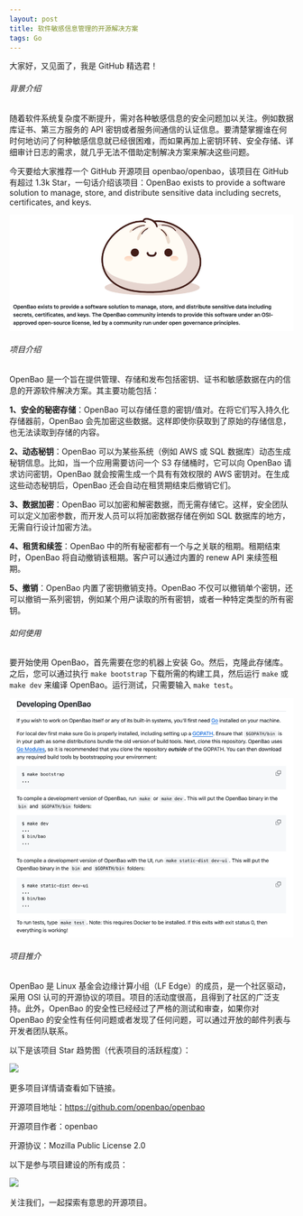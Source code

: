 ```yaml
---
layout: post
title: 软件敏感信息管理的开源解决方案
tags: Go
---
```


大家好，又见面了，我是 GitHub 精选君！

###### 背景介绍

随着软件系统复杂度不断提升，需对各种敏感信息的安全问题加以关注。例如数据库证书、第三方服务的 API 密钥或者服务间通信的认证信息。要清楚掌握谁在何时何地访问了何种敏感信息就已经很困难，而如果再加上密钥环转、安全存储、详细审计日志的需求，就几乎无法不借助定制解决方案来解决这些问题。

今天要给大家推荐一个 GitHub 开源项目 openbao/openbao，该项目在 GitHub 有超过 1.3k Star，一句话介绍该项目：OpenBao exists to provide a software solution to manage, store, and distribute sensitive data including secrets, certificates, and keys.

![](https://raw.githubusercontent.com/ZhuPeng/pic/master/images/compress_image-20240319225746508.png)

###### 项目介绍

OpenBao 是一个旨在提供管理、存储和发布包括密钥、证书和敏感数据在内的信息的开源软件解决方案。其主要功能包括：

**1、安全的秘密存储**：OpenBao 可以存储任意的密钥/值对。在将它们写入持久化存储器前，OpenBao 会先加密这些数据。这样即使你获取到了原始的存储信息，也无法读取到存储的内容。

**2、动态秘钥**：OpenBao 可以为某些系统（例如 AWS 或 SQL 数据库）动态生成秘钥信息。比如，当一个应用需要访问一个 S3 存储桶时，它可以向 OpenBao 请求访问密钥，OpenBao 就会按需生成一个具有有效权限的 AWS 密钥对。在生成这些动态秘钥后，OpenBao 还会自动在租赁期结束后撤销它们。

**3、数据加密**：OpenBao 可以加密和解密数据，而无需存储它。这样，安全团队可以定义加密参数，而开发人员可以将加密数据存储在例如 SQL 数据库的地方，无需自行设计加密方法。

**4、租赁和续签**：OpenBao 中的所有秘密都有一个与之关联的租期。租期结束时，OpenBao 将自动撤销该租期。客户可以通过内置的 renew API 来续签租期。

**5、撤销**：OpenBao 内置了密钥撤销支持。OpenBao 不仅可以撤销单个密钥，还可以撤销一系列密钥，例如某个用户读取的所有密钥，或者一种特定类型的所有密钥。

###### 如何使用

要开始使用 OpenBao，首先需要在您的机器上安装 Go。然后，克隆此存储库。之后，您可以通过执行 `make bootstrap` 下载所需的构建工具，然后运行 `make` 或 `make dev` 来编译 OpenBao。运行测试，只需要输入 `make test`。

![](https://raw.githubusercontent.com/ZhuPeng/pic/master/images/compress_image-20240319230026349.png)

###### 项目推介

OpenBao 是 Linux 基金会边缘计算小组（LF Edge）的成员，是一个社区驱动，采用 OSI 认可的开源协议的项目。项目的活动度很高，且得到了社区的广泛支持。此外，OpenBao 的安全性已经经过了严格的测试和审查，如果你对 OpenBao 的安全性有任何问题或者发现了任何问题，可以通过开放的邮件列表与开发者团队联系。


以下是该项目 Star 趋势图（代表项目的活跃程度）：

![](https://api.star-history.com/svg?repos=openbao/openbao&type=Timeline)

更多项目详情请查看如下链接。

开源项目地址：https://github.com/openbao/openbao 

开源项目作者：openbao

开源协议：Mozilla Public License 2.0

以下是参与项目建设的所有成员：

![](https://contrib.rocks/image?repo=openbao/openbao)

关注我们，一起探索有意思的开源项目。

